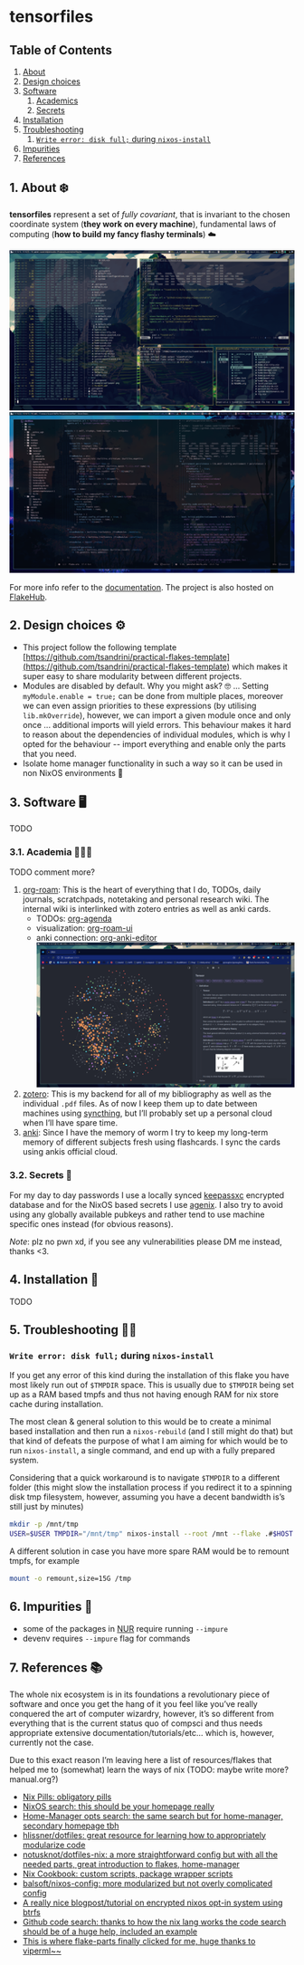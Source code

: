 # tensorfiles

## Table of Contents

1. [About](1-about)
2. [Design choices](2-design-choices)
3. [Software](3-software)
   1. [Academics](31-academics)
   2. [Secrets](32-secrets)
4. [Installation](4-installation)
5. [Troubleshooting](5-troubleshooting)
   1. [`Write error: disk full;` during `nixos-install`](write-error-disk-full-during-nixos-install)
6. [Impurities](6-impurities)
7. [References](7-references)

## 1. About ❄️

**tensorfiles** represent a set of _fully covariant_, that is invariant to the
chosen coordinate system (**they work on every machine**), fundamental
laws of computing (**how to build my fancy flashy terminals**) ☁️

![img](parts/pkgs/docs/docs/assets/images/showcase_1.png)
![img](parts/pkgs/docs/docs/assets/images/showcase_2.png)

For more info refer to the [documentation](https://tsandrini.github.io/tensorfiles/).
The project is also hosted on [FlakeHub](https://flakehub.com/flake/tsandrini/tensorfiles/).

## 2. Design choices ⚙️

- This project follow the following template
  [https://github.com/tsandrini/practical-flakes-template](https://github.com/tsandrini/practical-flakes-template)
  which makes it super easy to share modularity between different projects.
- Modules are disabled by default. Why you might ask? 🤓 ... Setting
  `myModule.enable = true;` can be done from multiple places, moreover we can
  even assign priorities to these expressions (by utilising `lib.mkOverride`),
  however, we can import a given module once and only once ... additional imports
  will yield errors. This behaviour makes it hard to reason about the dependencies
  of individual modules, which is why I opted for the behaviour --
  import everything and enable only the parts that you need.
- Isolate home manager functionality in such a way so it can be used in non
  NixOS environments 👥 

## 3. Software 🖥️

TODO

### 3.1. Academia 👩🏽‍💼

TODO comment more?

1. [org-roam](https://www.orgroam.com/): This is the heart of everything that I
   do, TODOs, daily journals, scratchpads, notetaking and personal research wiki.
   The internal wiki is interlinked with zotero entries as well as anki cards.
   - TODOs: [org-agenda](https://orgmode.org/manual/Agenda-Views.html)
   - visualization: [org-roam-ui](https://github.com/org-roam/org-roam-ui)
   - anki connection: [org-anki-editor](https://github.com/louietan/anki-editor)
     ![img](pkgs/docs/docs/assets/images/showcase_org_roam_ui.png)
2. [zotero](https://www.zotero.org/): This is my backend for all of my
   bibliography as well as the individual `.pdf` files. As of now I keep them up
   to date between machines using [syncthing](https://syncthing.net/), but
   I&rsquo;ll probably set up a personal cloud when I&rsquo;ll have spare time.
3. [anki](https://apps.ankiweb.net/): Since I have the memory of worm I try to
   keep my long-term memory of different subjects fresh using flashcards. I sync
   the cards using ankis official cloud.

### 3.2. Secrets 🔑

For my day to day passwords I use a locally synced
[keepassxc](https://keepassxc.org/) encrypted database and for the NixOS based
secrets I use [agenix](https://github.com/ryantm/agenix). I also try to avoid
using any globally available pubkeys and rather tend to use machine specific
ones instead (for obvious reasons).

_Note_: plz no pwn xd, if you see any vulnerabilities please DM me instead,
thanks <3.

## 4. Installation 💾

TODO

## 5. Troubleshooting 😵‍💫

### `Write error: disk full;` during `nixos-install`

If you get any error of this kind during the installation of this flake
you have most likely run out of `$TMPDIR` space. This is usually due
to `$TMPDIR` being set up as a RAM based tmpfs and thus not having enough
RAM for nix store cache during installation.

The most clean & general solution to this would be to create a minimal
based installation and then run a `nixos-rebuild` (and I still might do that)
but that kind of defeats the purpose of what I am aiming for which would be
to run `nixos-install`, a single command, and end up with a fully prepared
system.

Considering that a quick workaround is to navigate `$TMPDIR` to a different
folder (this might slow the installation process if you redirect it to a
spinning disk tmp filesystem, however, assuming you have a decent bandwidth
is&rsquo;s still just by minutes)

```bash
mkdir -p /mnt/tmp
USER=$USER TMPDIR="/mnt/tmp" nixos-install --root /mnt --flake .#$HOST
```

A different solution in case you have more spare RAM would be to remount
tmpfs, for example

```bash
mount -o remount,size=15G /tmp
```

## 6. Impurities 💩

- some of the packages in [NUR](https://github.com/nix-community/NUR) require
  running `--impure`
- devenv requires `--impure` flag for commands

## 7. References 📚

The whole nix ecosystem is in its foundations a revolutionary piece of
software and once you get the hang of it you feel like you&rsquo;ve really
conquered the art of computer wizardry, however, it&rsquo;s so different from
everything that is the current status quo of compsci and thus needs
appropriate extensive documentation/tutorials/etc&#x2026; which is, however,
currently not the case.

Due to this exact reason I&rsquo;m leaving here a list of resources/flakes that
helped me to (somewhat) learn the ways of nix (TODO: maybe write more?
manual.org?)

- [Nix Pills: obligatory pills](https://nixos.org/guides/nix-pills/)
- [NixOS search: this should be your homepage really](https://search.nixos.org/options)
- [Home-Manager opts search: the same search but for home-manager, secondary
  homepage tbh](https://mipmip.github.io/home-manager-option-search/)
- [hlissner/dotfiles: great resource for learning how to appropriately modularize code](https://github.com/hlissner/dotfiles)
- [notusknot/dotfiles-nix: a more straightforward config but with all the needed
  parts, great introduction to flakes, home-manager](https://github.com/notusknot/dotfiles-nix)
- [Nix Cookbook: custom scripts, package wrapper scripts](https://nixos.wiki/wiki/Nix_Cookbook)
- [balsoft/nixos-config: more modularized but not overly complicated config](https://github.com/balsoft/nixos-config)
- [A really nice blogpost/tutorial on encrypted nixos opt-in system using btrfs](https://mt-caret.github.io/blog/posts/2020-06-29-optin-state.html)
- [Github code search: thanks to how the nix lang works the code search should be of a huge help, included an example](https://github.com/search?q=pkgs.writeShellScriptBin+language%3ANix&type=code&l=Nix)
- [This is where flake-parts finally clicked for me, huge thanks to viperml~~](https://github.com/viperML/dotfiles)
